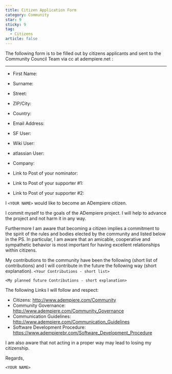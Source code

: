 ```yaml
---
title: Citizen Application Form
category: Community
star: 9
sticky: 9
tag:
  - Citizens
article: false
---
```


The following form is to be filled out by citizens applicants and sent to the Community Council Team via cc at adempiere.net :

___

- First Name:
- Surname:
- Street:
- ZIP/City:
- Country:
- Email Address:
- SF User:
- Wiki User:
- atlassian User:
- Company:
  
- Link to Post of your nominator:
- Link to Post of your supporter #1:
- Link to Post of your supporter #2:

I `<YOUR NAME>` would like to become an ADempiere citizen.

I commit myself to the goals of the ADempiere project. I will help to advance the project and not harm it in any way.

Furthermore I am aware that becoming a citizen implies a commitment to the spirit of the rules and bodies elected by the community and listed below in the PS. In particular, I am aware that an amicable, cooperative and sympathetic behavior is most important for having excellent relationships within citizens.

My contributions to the community have been the following (short list of contributions) and I will contribute in the future the following way (short explanation). `<Your Contributions - short list>`

`<My planned future Contributions - short explanation>`

The following Links I will follow and respect:

- Citizens: http://www.adempiere.com/Community
- Community Governance: http://www.adempiere.com/Community_Governance
- Communication Guidelines: http://www.adempiere.com/Communication_Guidelines
- Software Development Procedure: https://www.adempierebr.com/Software_Development_Procedure

I am also aware that not acting in a proper way may lead to losing my citizenship.

Regards,

`<YOUR NAME>`